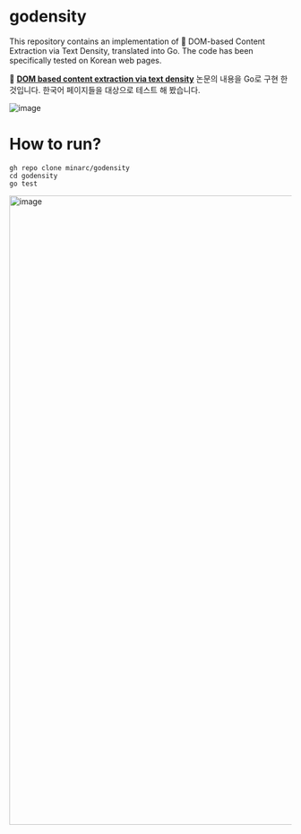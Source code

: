 # godensity
This repository contains an implementation of 📄 DOM-based Content Extraction via Text Density, translated into Go. The code has been specifically tested on Korean web pages.

📄 **[DOM based content extraction via text density](https://dl.acm.org/doi/10.1145/2009916.2009952)** 논문의 내용을 Go로 구현 한 것입니다. 한국어 페이지들을 대상으로 테스트 해 봤습니다.


![image](https://user-images.githubusercontent.com/11865340/121805896-3d3da200-cc88-11eb-96c2-7468cc94ae78.png)


# How to run?
``` shell
gh repo clone minarc/godensity
cd godensity
go test
```
<img width="1124" alt="image" src="https://user-images.githubusercontent.com/11865340/121860599-f73e1800-cd33-11eb-9927-612df92590ef.png">

